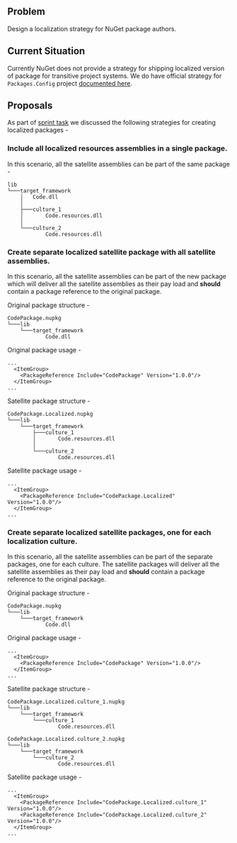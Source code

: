 ## Problem
Design a localization strategy for NuGet package authors.

## Current Situation
Currently NuGet does not provide a strategy for shipping localized version of package for transitive project systems.
We do have official strategy for `Packages.Config` project [documented here](https://docs.microsoft.com/en-us/nuget/create-packages/creating-localized-packages).

## Proposals

As part of [sprint task](https://github.com/NuGet/Home/issues/5561) we discussed the following strategies for creating localized packages -
 
### Include all localized resources assemblies in a single package.

In this scenario, all the satellite assemblies can be part of the same package - 
```
lib
└───target_framework
    │   Code.dll
    │
    ├───culture_1
    │       Code.resources.dll
    │
    └───culture_2
            Code.resources.dll
```

### Create separate localized satellite package with all satellite assemblies.

In this scenario, all the satellite assemblies can be part of the new package which will deliver all the satellite assemblies as their pay load and **should** contain a package reference to the original package.

Original package structure - 
```
CodePackage.nupkg
└───lib
    └───target_framework
            Code.dll
```
Original package usage - 

```
...
  <ItemGroup>
    <PackageReference Include="CodePackage" Version="1.0.0"/>
  </ItemGroup>
...

```

Satellite package structure - 
```
CodePackage.Localized.nupkg
└───lib
    └───target_framework
        ├───culture_1
        │       Code.resources.dll
        │
        └───culture_2
                Code.resources.dll
```

Satellite package usage - 

```
...
  <ItemGroup>
    <PackageReference Include="CodePackage.Localized" Version="1.0.0"/>
  </ItemGroup>
...

```

### Create separate localized satellite packages, one for each localization culture.

In this scenario, all the satellite assemblies can be part of the separate packages, one for each culture. The satellite packages will deliver all the satellite assemblies as their pay load and **should** contain a package reference to the original package.

Original package structure - 
```
CodePackage.nupkg
└───lib
    └───target_framework
            Code.dll
```
Original package usage - 

```
...
  <ItemGroup>
    <PackageReference Include="CodePackage" Version="1.0.0"/>
  </ItemGroup>
...

```

Satellite package structure - 
```
CodePackage.Localized.culture_1.nupkg
└───lib
    └───target_framework
        └───culture_1
                Code.resources.dll
```

```
CodePackage.Localized.culture_2.nupkg
└───lib
    └───target_framework
        └───culture_2
                Code.resources.dll
```

Satellite package usage - 

```
...
  <ItemGroup>
    <PackageReference Include="CodePackage.Localized.culture_1" Version="1.0.0"/>
    <PackageReference Include="CodePackage.Localized.culture_2" Version="1.0.0"/>
  </ItemGroup>
...

```